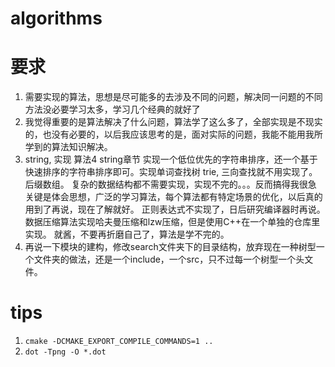 # algorithms

# 要求
1. 需要实现的算法，思想是尽可能多的去涉及不同的问题，解决同一问题的不同方法没必要学习太多，学习几个经典的就好了
2. 我觉得重要的是算法解决了什么问题，算法学了这么多了，全部实现是不现实的，也没有必要的，以后我应该思考的是，面对实际的问题，我能不能用我所学到的算法知识解决。
3. string, 实现 算法4 string章节 实现一个低位优先的字符串排序，还一个基于快速排序的字符串排序即可。实现单词查找树 trie, 三向查找就不用实现了。后缀数组。
    复杂的数据结构都不需要实现，实现不完的。。。反而搞得我很急
    关键是体会思想，广泛的学习算法，每个算法都有特定场景的优化，以后真的用到了再说，现在了解就好。
    正则表达式不实现了，日后研究编译器时再说。数据压缩算法实现哈夫曼压缩和lzw压缩，但是使用C++在一个单独的仓库里实现。
    就酱，不要再折磨自己了，算法是学不完的。
4. 再说一下模块的建构，修改search文件夹下的目录结构，放弃现在一种树型一个文件夹的做法，还是一个include，一个src，只不过每一个树型一个头文件。

# tips
1. `cmake -DCMAKE_EXPORT_COMPILE_COMMANDS=1 ..`
2. `dot -Tpng -O *.dot`

